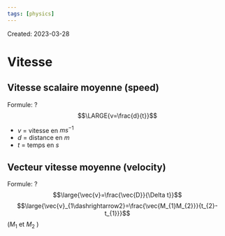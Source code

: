 ```yaml
---
tags: [physics] 
---
```

Created: 2023-03-28

# Vitesse
## Vitesse scalaire moyenne (speed)
Formule:
?
$$\LARGE{v=\frac{d}{t}}$$
- $v$ = vitesse en $ms^{-1}$
- $d$ = distance en $m$
- $t$ = temps en $s$

## Vecteur vitesse moyenne (velocity)
Formule:
?
$$\large{\vec{v}=\frac{\vec{D}}{\Delta t}}$$$$\large{\vec{v}_{1\dashrightarrow2}=\frac{\vec{M_{1}M_{2}}}{t_{2}-t_{1}}}$$
($M_{1}$ et $M_{2}$ )